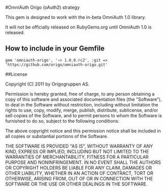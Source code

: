 #OmniAuth Origo (oAuth2) strategy

This gem is designed to work with the in-beta OmniAuth 1.0 library.

It will not be officially released on RubyGems.org until OmniAuth 1.0 is released.

## How to include in your Gemfile

```
gem 'omniauth-origo', '~> 1.0.0.rc2', :git => 'https://github.com/origo/omniauth-origo.git'

```


##License

Copyright (C) 2011 by Origogruppen AS.

Permission is hereby granted, free of charge, to any person obtaining a copy of this software and associated documentation files (the "Software"), to deal in the Software without restriction, including without limitation the rights to use, copy, modify, merge, publish, distribute, sublicense, and/or sell copies of the Software, and to permit persons to whom the Software is furnished to do so, subject to the following conditions:

The above copyright notice and this permission notice shall be included in all copies or substantial portions of the Software.

THE SOFTWARE IS PROVIDED "AS IS", WITHOUT WARRANTY OF ANY KIND, EXPRESS OR IMPLIED, INCLUDING BUT NOT LIMITED TO THE WARRANTIES OF MERCHANTABILITY, FITNESS FOR A PARTICULAR PURPOSE AND NONINFRINGEMENT. IN NO EVENT SHALL THE AUTHORS OR COPYRIGHT HOLDERS BE LIABLE FOR ANY CLAIM, DAMAGES OR OTHER LIABILITY, WHETHER IN AN ACTION OF CONTRACT, TORT OR OTHERWISE, ARISING FROM, OUT OF OR IN CONNECTION WITH THE SOFTWARE OR THE USE OR OTHER DEALINGS IN THE SOFTWARE.
